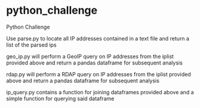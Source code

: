 # python_challenge
Python Challenge

Use parse.py to locate all IP addresses contained in a text file and return a list of the parsed ips

geo_ip.py will perform a GeoIP query on IP addresses from the iplist provided above and return a pandas dataframe for subsequent analysis

rdap.py will perform a RDAP query on IP addresses from the iplist provided above and return a pandas dataframe for subsequent analysis

ip_query.py contains a function for joining dataframes provided above and a simple function for querying said dataframe
